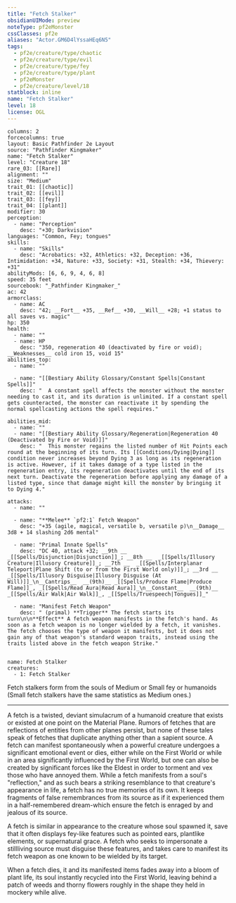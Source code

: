 ```yaml
---
title: "Fetch Stalker"
obsidianUIMode: preview
noteType: pf2eMonster
cssClasses: pf2e
aliases: "Actor.GM6D4lYssaHEq6N5" 
tags:
  - pf2e/creature/type/chaotic
  - pf2e/creature/type/evil
  - pf2e/creature/type/fey
  - pf2e/creature/type/plant
  - pf2eMonster
  - pf2e/creature/level/18
statblock: inline
name: "Fetch Stalker"
level: 18
license: OGL
---
```


```statblock
columns: 2
forcecolumns: true
layout: Basic Pathfinder 2e Layout
source: "Pathfinder Kingmaker"
name: "Fetch Stalker"
level: "Creature 18"
rare_03: [[Rare]]
alignment: ""
size: "Medium"
trait_01: [[chaotic]]
trait_02: [[evil]]
trait_03: [[fey]]
trait_04: [[plant]]
modifier: 30
perception:
  - name: "Perception"
    desc: "+30; Darkvision"
languages: "Common, Fey; tongues"
skills:
  - name: "Skills"
    desc: "Acrobatics: +32, Athletics: +32, Deception: +36, Intimidation: +34, Nature: +33, Society: +31, Stealth: +34, Thievery: +31"
abilityMods: [6, 6, 9, 4, 6, 8]
speed: 35 feet
sourcebook: "_Pathfinder Kingmaker_"
ac: 42
armorclass:
  - name: AC
    desc: "42; __Fort__ +35, __Ref__ +30, __Will__ +28; +1 status to all saves vs. magic"
hp: 350
health:
  - name: ""
  - name: HP
    desc: "350, regeneration 40 (deactivated by fire or void); __Weaknesses__ cold iron 15, void 15"
abilities_top:
  - name: ""

  - name: "[[Bestiary Ability Glossary/Constant Spells|Constant Spells]]"
    desc: "  A constant spell affects the monster without the monster needing to cast it, and its duration is unlimited. If a constant spell gets counteracted, the monster can reactivate it by spending the normal spellcasting actions the spell requires."

abilities_mid:
  - name: ""
  - name: "[[Bestiary Ability Glossary/Regeneration|Regeneration 40 (Deactivated by Fire or Void)]]"
    desc: "  This monster regains the listed number of Hit Points each round at the beginning of its turn. Its [[Conditions/Dying|Dying]] condition never increases beyond Dying 3 as long as its regeneration is active. However, if it takes damage of a type listed in the regeneration entry, its regeneration deactivates until the end of its next turn. Deactivate the regeneration before applying any damage of a listed type, since that damage might kill the monster by bringing it to Dying 4."

attacks:
  - name: ""

  - name: "**Melee** `pf2:1` Fetch Weapon"
    desc: "+35 (agile, magical, versatile b, versatile p)\n__Damage__  3d8 + 14 slashing 2d6 mental"

  - name: "Primal Innate Spells"
    desc: "DC 40, attack +32; __9th __  _[[Spells/Disjunction|Disjunction]]_; __8th __  _[[Spells/Illusory Creature|Illusory Creature]]_; __7th __  _[[Spells/Interplanar Teleport|Plane Shift (to or from the First World only)]]_; __3rd __  _[[Spells/Illusory Disguise|Illusory Disguise (At Will)]]_\n__Cantrips__  __(9th)__ _[[Spells/Produce Flame|Produce Flame]]_, _[[Spells/Read Aura|Read Aura]]_\n__Constant__  __(9th)__ _[[Spells/Air Walk|Air Walk]]_, _[[Spells/Truespeech|Tongues]]_"

  - name: "Manifest Fetch Weapon"
    desc: " (primal) **Trigger** The fetch starts its turn\n\n**Effect** A fetch weapon manifests in the fetch's hand. As soon as a fetch weapon is no longer wielded by a fetch, it vanishes. The fetch chooses the type of weapon it manifests, but it does not gain any of that weapon's standard weapon traits, instead using the traits listed above in the fetch weapon Strike."
 
```

```encounter-table
name: Fetch Stalker
creatures:
  - 1: Fetch Stalker
```



Fetch stalkers form from the souls of Medium or Small fey or humanoids (Small fetch stalkers have the same statistics as Medium ones.)

* * *

A fetch is a twisted, deviant simulacrum of a humanoid creature that exists or existed at one point on the Material Plane. Rumors of fetches that are reflections of entities from other planes persist, but none of these tales speak of fetches that duplicate anything other than a sapient source. A fetch can manifest spontaneously when a powerful creature undergoes a significant emotional event or dies, either while on the First World or while in an area significantly influenced by the First World, but one can also be created by significant forces like the Eldest in order to torment and vex those who have annoyed them. While a fetch manifests from a soul's "reflection," and as such bears a striking resemblance to that creature's appearance in life, a fetch has no true memories of its own. It keeps fragments of false remembrances from its source as if it experienced them in a half-remembered dream-which ensure the fetch is enraged by and jealous of its source.

A fetch is similar in appearance to the creature whose soul spawned it, save that it often displays fey-like features such as pointed ears, plantlike elements, or supernatural grace. A fetch who seeks to impersonate a stillliving source must disguise these features, and takes care to manifest its fetch weapon as one known to be wielded by its target.

When a fetch dies, it and its manifested items fades away into a bloom of plant life, its soul instantly recycled into the First World, leaving behind a patch of weeds and thorny flowers roughly in the shape they held in mockery while alive.
